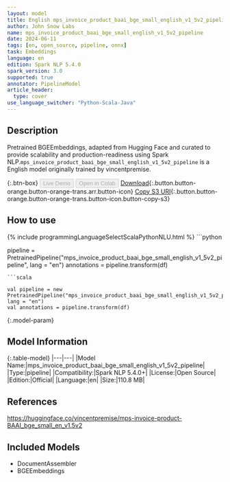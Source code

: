 ```yaml
---
layout: model
title: English mps_invoice_product_baai_bge_small_english_v1_5v2_pipeline pipeline BGEEmbeddings from vincentpremise
author: John Snow Labs
name: mps_invoice_product_baai_bge_small_english_v1_5v2_pipeline
date: 2024-06-11
tags: [en, open_source, pipeline, onnx]
task: Embeddings
language: en
edition: Spark NLP 5.4.0
spark_version: 3.0
supported: true
annotator: PipelineModel
article_header:
  type: cover
use_language_switcher: "Python-Scala-Java"
---
```


## Description

Pretrained BGEEmbeddings, adapted from Hugging Face and curated to provide scalability and production-readiness using Spark NLP.`mps_invoice_product_baai_bge_small_english_v1_5v2_pipeline` is a English model originally trained by vincentpremise.

{:.btn-box}
<button class="button button-orange" disabled>Live Demo</button>
<button class="button button-orange" disabled>Open in Colab</button>
[Download](https://s3.amazonaws.com/auxdata.johnsnowlabs.com/public/models/mps_invoice_product_baai_bge_small_english_v1_5v2_pipeline_en_5.4.0_3.0_1718068209256.zip){:.button.button-orange.button-orange-trans.arr.button-icon}
[Copy S3 URI](s3://auxdata.johnsnowlabs.com/public/models/mps_invoice_product_baai_bge_small_english_v1_5v2_pipeline_en_5.4.0_3.0_1718068209256.zip){:.button.button-orange.button-orange-trans.button-icon.button-copy-s3}

## How to use



<div class="tabs-box" markdown="1">
{% include programmingLanguageSelectScalaPythonNLU.html %}
```python

pipeline = PretrainedPipeline("mps_invoice_product_baai_bge_small_english_v1_5v2_pipeline", lang = "en")
annotations =  pipeline.transform(df)   

```
```scala

val pipeline = new PretrainedPipeline("mps_invoice_product_baai_bge_small_english_v1_5v2_pipeline", lang = "en")
val annotations = pipeline.transform(df)

```
</div>

{:.model-param}
## Model Information

{:.table-model}
|---|---|
|Model Name:|mps_invoice_product_baai_bge_small_english_v1_5v2_pipeline|
|Type:|pipeline|
|Compatibility:|Spark NLP 5.4.0+|
|License:|Open Source|
|Edition:|Official|
|Language:|en|
|Size:|110.8 MB|

## References

https://huggingface.co/vincentpremise/mps-invoice-product-BAAI_bge_small_en_v1.5v2

## Included Models

- DocumentAssembler
- BGEEmbeddings
